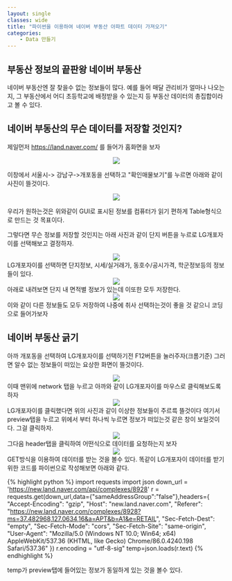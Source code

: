 ```yaml
---
layout: single
classes: wide
title: "파이썬을 이용하여 네이버 부동산 아파트 데이터 가져오기"
categories:
    - Data 만들기
---
```


## 부동산 정보의 끝판왕 네이버 부동산
네이버 부동산엔 잘 찾을수 없는 정보들이 많다. 예를 들어 매달 관리비가 얼마나 나오는지, 그 부동산에서 어디 초등학교에 배정받을 수 있는지 등 부동산 데이터의 총집합이라고 볼 수 있다.
## 네이버 부동산의 무슨 데이터를 저장할 것인지?
제일먼저 https://land.naver.com/ 를 들어가 홈화면을 보자
<center><img src="/images/make_data/home.JPG" ></center>

이창에서 서울시-> 강남구->개포동을 선택하고 "확인매물보기"를 누르면 아래와 같이 사진이 뜰것이다.
<center><img src="/images/make_data/naver_land_gaepo.JPG" ></center>

우리가 원하는것은 위와같이 GUI로 표시된 정보를 컴퓨터가 읽기 편하게 Table형식으로 만드는 것 목표이다.

그렇다면 무슨 정보를 저장할 것인지는 아래 사진과 같이 단지 버튼을 누르로 LG개포자이를 선택해보고 결정하자.
<center><img src="/images/make_data/naver_land_gaepo2.JPG" ></center>
LG개포자이를 선택하면 단지정보, 시세/실거래가, 동호수/공시가격, 학군정보등의 정보들이 있다.
<center><img src="/images/make_data/naver_land_gaepo3.JPG" ></center>
아래로 내려보면 단지 내 면적별 정보가 있는데 이또한 모두 저장한다.
<center><img src="/images/make_data/naver_land_gaepo4.JPG" ></center>
이와 같이 다른 정보들도 모두 저장하여 나중에 취사 선택하는것이 좋을 것 같으니 코딩으로 들어가보자

## 네이버 부동산 긁기

아까 개포동을 선택하여 LG개포자이를 선택하기전 F12버튼을 눌러주자(크롬기준) 그러면 알수 없는 정보들이 떠있는 요상한 화면이 뜰것이다.
<center><img src="/images/make_data/crawl1.JPG" ></center>
이때 맨위에 network 탭을 누르고 아까와 같이 LG개포자이를 마우스로 클릭해보도록 하자
<center><img src="/images/make_data/crawl2.JPG" ></center>
LG개포자이를 클릭했다면 위의 사진과 같이 이상한 정보들이 주르륵 뜰것이다 여기서 preview탭을 누르고 위에서 부터 하나씩 누르면 정보가 떠있는것 같은 창이 보일것이다. 그걸 클릭하자.
<center><img src="/images/make_data/crawl3.JPG" ></center>
그다음 header탭을 클릭하여 어떤식으로 데이터를 요청하는지 보자 
<center><img src="/images/make_data/crawl4.JPG" ></center>
GET방식을 이용하여 데이터를 받는 것을 볼수 있다. 똑같이 LG개포자이 데이터를 받기위한 코드를 파이썬으로 작성해보면 아래와 같다.

{% highlight python %}
import requests
import json
down_url = 'https://new.land.naver.com/api/complexes/8928'
r = requests.get(down_url,data={"sameAddressGroup":"false"},headers={
    "Accept-Encoding": "gzip",
    "Host": "new.land.naver.com",
    "Referer": "https://new.land.naver.com/complexes/8928?ms=37.482968,127.0634,16&a=APT&b=A1&e=RETAIL",
    "Sec-Fetch-Dest": "empty",
    "Sec-Fetch-Mode": "cors",
    "Sec-Fetch-Site": "same-origin",
    "User-Agent": "Mozilla/5.0 (Windows NT 10.0; Win64; x64) AppleWebKit/537.36 (KHTML, like Gecko) Chrome/86.0.4240.198 Safari/537.36"
})
r.encoding = "utf-8-sig"
temp=json.loads(r.text)
{% endhighlight %}

temp가 preview탭에 들어있는 정보가 동일하게 있는 것을 볼수 있다.


